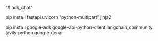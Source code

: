 "# adk_chat" 

pip install fastapi uvicorn "python-multipart" jinja2

pip install google-adk google-api-python-client langchain_community tavily-python google-genai




